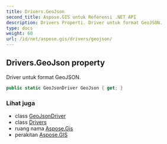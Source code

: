 ```yaml
---
title: Drivers.GeoJson
second_title: Aspose.GIS untuk Referensi .NET API
description: Drivers Properti. Driver untuk format GeoJSON.
type: docs
weight: 60
url: /id/net/aspose.gis/drivers/geojson/
---
```

## Drivers.GeoJson property

Driver untuk format GeoJSON.

```csharp
public static GeoJsonDriver GeoJson { get; }
```

### Lihat juga

* class [GeoJsonDriver](../../../aspose.gis.formats.geojson/geojsondriver/)
* class [Drivers](../)
* ruang nama [Aspose.Gis](../../drivers/)
* perakitan [Aspose.GIS](../../../)


